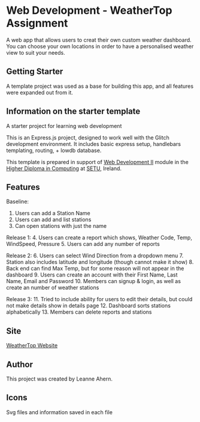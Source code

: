 # Web Development - WeatherTop Assignment

A web app that allows users to creat their own custom weather dashboard. You can choose your own locations in order to have a personalised weather view to suit your needs.

## Getting Starter
A template project was used as a base for building this app, and all features were expanded out from it.

## Information on the starter template
A starter project for learning web development

This is an Express.js project, designed to work well with the Glitch development environment. It includes basic express setup, handlebars templating, routing, + lowdb database.

This template is prepared in support of [Web Development II](https://next.tutors.dev/course/web-dev-2-2023) module in the [Higher Diploma in Computing](https://reader.tutors.dev/course/wit-hdip-comp-sci-showcase.netlify.app) at [SETU](https://www.setu.ie/), Ireland.

## Features
Baseline: 
1. Users can add a Station Name
2. Users can add and list stations
3. Can open stations with just the name

Release 1:
4. Users can create a report which shows, Weather Code, Temp, WindSpeed, Pressure
5. Users can add any number of reports

Release 2:
6. Users can select Wind Direction from a dropdown menu
7. Station also includes latitude and longitude  (though cannot make it show)
8. Back end can find Max Temp, but for some reason will not appear in the dashboard
9. Users can create an account with their First Name, Last Name, Email and Password
10. Members can signup & login, as well as create an number of weather stations

Release 3:
11. Tried to include ability for users to edit their details, but could not make details show in details page
12. Dashboard sorts stations alphabetically
13. Members can delete reports and stations

## Site
[WeatherTop Website](https://weathertopapp-la.glitch.me/)

## Author
This project was created by Leanne Ahern.

## Icons
Svg files and information saved in each file
